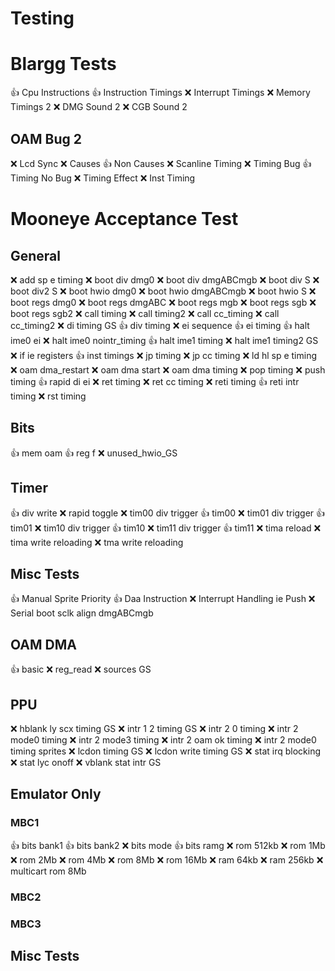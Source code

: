 # Testing

# Blargg Tests

👍 Cpu Instructions
👍 Instruction Timings
❌ Interrupt Timings
❌ Memory Timings 2
❌ DMG Sound 2
❌ CGB Sound 2

## OAM Bug 2
❌ Lcd Sync
❌ Causes
👍 Non Causes
❌ Scanline Timing
❌ Timing Bug
👍 Timing No Bug
❌ Timing Effect
❌ Inst Timing

# Mooneye Acceptance Test

## General

❌ add sp e timing
❌ boot div dmg0
❌ boot div dmgABCmgb
❌ boot div S
❌ boot div2 S
❌ boot hwio dmg0
❌ boot hwio dmgABCmgb
❌ boot hwio S
❌ boot regs dmg0
❌ boot regs dmgABC
❌ boot regs mgb
❌ boot regs sgb
❌ boot regs sgb2
❌ call timing
❌ call timing2
❌ call cc_timing
❌ call cc_timing2
❌ di timing GS
👍 div timing
❌ ei sequence
👍 ei timing
👍 halt ime0 ei
❌ halt ime0 nointr_timing
👍 halt ime1 timing
❌ halt ime1 timing2 GS
❌ if ie registers
👍 inst timings
❌ jp timing
❌ jp cc timing
❌ ld hl sp e timing
❌ oam dma_restart
❌ oam dma start
❌ oam dma timing
❌ pop timing
❌ push timing
👍 rapid di ei
❌ ret timing
❌ ret cc timing
❌ reti timing
👍 reti intr timing
❌ rst timing

## Bits

👍 mem oam
👍 reg f
❌ unused_hwio_GS

## Timer

👍 div write
❌ rapid toggle
❌ tim00 div trigger
👍 tim00
❌ tim01 div trigger
👍 tim01 
❌ tim10 div trigger
👍 tim10
❌ tim11 div trigger
👍 tim11
❌ tima reload
❌ tima write reloading
❌ tma write reloading

## Misc Tests

👍 Manual Sprite Priority
👍 Daa Instruction
❌ Interrupt Handling ie Push
❌ Serial boot sclk align dmgABCmgb
 
## OAM DMA
 
👍  basic
❌ reg_read
❌ sources GS
 
## PPU
 
❌ hblank ly scx timing GS
❌ intr 1 2 timing GS
❌ intr 2 0 timing
❌ intr 2 mode0 timing
❌ intr 2 mode3 timing
❌ intr 2 oam ok timing
❌ intr 2 mode0 timing sprites
❌ lcdon timing GS
❌ lcdon write timing GS
❌ stat irq blocking
❌ stat lyc onoff
❌ vblank stat intr GS

## Emulator Only

### MBC1

👍 bits bank1
👍 bits bank2
❌ bits mode
👍 bits ramg
❌ rom 512kb
❌ rom 1Mb
❌ rom 2Mb
❌ rom 4Mb
❌ rom 8Mb
❌ rom 16Mb
❌ ram 64kb
❌ ram 256kb
❌ multicart rom 8Mb

### MBC2

### MBC3

## Misc Tests
